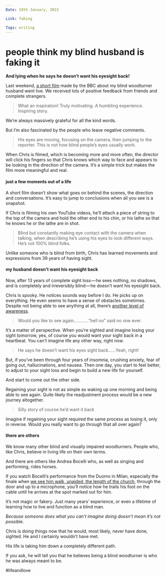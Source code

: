 ```yaml
---
Date: 19th January, 2022

Link: faking

Tags: writing
---
```


# people think my blind husband is faking it

**And lying when he says he doesn’t want his eyesight back!**

Last weekend, [a short film](https://fb.watch/aDJOBHQE98/) made by the BBC about my blind woodturner husband went live. We received lots of positive feedback from friends and complete strangers.

> What an inspiration! Truly motivating. A humbling experience. Inspiring story.

We’re always massively grateful for all the kind words.

But I’m also fascinated by the people who leave negative comments.

> His eyes are moving, focusing on the camera, then jumping to the reporter. This is not how blind people’s eyes usually work.

When Chris is filmed, which is becoming more and more often, the director will click his fingers so that Chris knows which way to face and appears to be looking in the direction of the camera. It’s a simple trick but makes the film more meaningful and real.

#### just a few moments out of a life

A short film doesn’t show what goes on behind the scenes, the direction and conversations. It’s easy to jump to conclusions when all you see is a snapshot.

If Chris is filming his own YouTube videos, he’ll attach a piece of string to the top of the camera and hold the other end to his chin, or his lathe so that he knows he or the lathe are in shot.

> Blind but constantly making eye contact with the camera when talking, when describing he’s using his eyes to look different ways. He’s not 100% blind folks.

Unlike someone who is blind from birth, Chris has learned movements and expressions from 39 years of having sight.

#### my husband doesn’t want his eyesight back

Now, after 13 years of complete sight loss — he sees nothing, no shadows, and is completely and irreversibly blind — he doesn’t want his eyesight back.

Chris is spooky. He notices sounds way before I do. He picks up on everything. He even seems to have a sense of obstacles sometimes. Despite not being able to see anything at all, there’s [another level of awareness](https://en.wikipedia.org/wiki/Blindsight).

> Would you like to see again…………”hell no” said no one ever.

It’s a matter of perspective. When you’re sighted and imagine losing your sight tomorrow, yes, of course you would want your sight back in a heartbeat. You can’t imagine life any other way, right now.

> He says he doesn’t want his eyes sight back……Yeah, right!

But, if you’ve been through four years of insomnia, crushing anxiety, fear of going out, hallucinations, and nausea. Then one day, you start to feel better, to adjust to your sight loss and begin to build a new life for yourself.

And start to come out the other side.

Regaining your sight is not as simple as waking up one morning and being able to see again. Quite likely the readjustment process would be a new journey altogether.

> Silly story of course he’d want it back

Imagine if regaining your sight required the same process as losing it, only in reverse. Would you really want to go through that all over again?

#### there are others

We know many other blind and visually impaired woodturners. People who, like Chris, believe in living life on their own terms.

And there are others like Andrea Bocelli who, as well as singing and performing, rides horses.

If you watch Bocelli’s performance from the Duomo in Milan, especially the finale when [we see him walk, unaided, the length of the church](https://youtu.be/bpXwOSHTwsY), through the door and up to a microphone, you’ll notice how he trails his foot on the cable until he arrives at the spot marked out for him.

It’s not magic or fakery. Just many years’ experience, or even a lifetime of learning how to live and function as a blind man.

_Because someone does what you can’t imagine doing doesn’t mean it’s not possible._

Chris is doing things now that he would, most likely, never have done, sighted. He and I certainly wouldn’t have met.

His life is taking him down a completely different path.

If you ask, he will tell you that he believes being a blind woodturner is who he was always meant to be.

#lifeandlove 